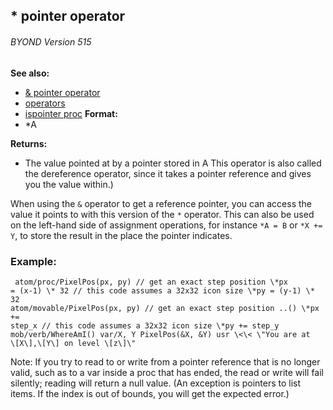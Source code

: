 ## \* pointer operator 
###### BYOND Version 515
**See also:**
+   [& pointer operator](/ref/operator/&/pointer.md) 
+   [operators](/ref/operator.md) 
+   [ispointer proc](/ref/proc/ispointer.md) <!-- -->
**Format:**
+   \*A
<!-- -->
**Returns:**
+   The value pointed at by a pointer stored in A
This operator is also called the dereference operator, since it takes a
pointer reference and gives you the value within.) 

When using
the `&` operator to get a reference pointer, you can access the value it
points to with this version of the `*` operator. This can also be used
on the left-hand side of assignment operations, for instance `*A = B` or
`*X += Y`, to store the result in the place the pointer indicates.
### Example:

```
 atom/proc/PixelPos(px, py) // get an exact step position \*px
= (x-1) \* 32 // this code assumes a 32x32 icon size \*py = (y-1) \* 32
atom/movable/PixelPos(px, py) // get an exact step position ..() \*px +=
step_x // this code assumes a 32x32 icon size \*py += step_y
mob/verb/WhereAmI() var/X, Y PixelPos(&X, &Y) usr \<\< \"You are at
\[X\],\[Y\] on level \[z\]\" 
```
 

Note: If you try to
read to or write from a pointer reference that is no longer valid, such
as to a var inside a proc that has ended, the read or write will fail
silently; reading will return a null value. (An exception is pointers to
list items. If the index is out of bounds, you will get the expected
error.)